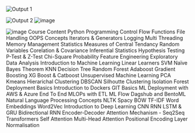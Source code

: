 



![Output  1](https://github.com/user-attachments/assets/29baf586-3423-44f6-b144-f070de3f541f)

![Output 2](https://github.com/user-attachments/assets/08c61c24-01e0-4868-979e-f3660e9e1fd7)
![image](https://github.com/user-attachments/assets/91365b34-9684-4da6-b320-6c32a097f9e4)


![image](https://github.com/user-attachments/assets/c2500904-831b-4845-a3f0-758279560b94)
Course Content
Python Programming 
Control Flow
Functions
File Handling
OOPS Concepts
Iterators & Generators
Logging
Multi Threading 
Memory Management
Statistics
Measures of Central Tendancy
Random Variables
Corelation & Covariance
Inferential Statistics
Hypothesis Testing
P-Test & Z-Test
Chi-Square
Probability 
Feature Engineering
Exploratory Data Analysis
Introduction to Machine Learning
Linear Learners
SVM
Naïve Bayes Theorem
KNN
Decision Tree
Random Forest
Adaboost
Gradient Boosting
XG Boost & Catboost
Unsupervised Machine Learning
PCA
Kmeans
Hierarichal Clustering
DBSCAN
Silhoutte Clustering
Isolation Forest
Deployment Basics
Introduction to Dockers
GIT Basics
ML Deployment with AWS & Azure
End To End MLOPs with ETL
ML Flow Dagshub and BentoML
Natural Language Processing Concepts
NLTK
Spacy
BOW
TF-IDF
Word Embeddings
Word2Vec
Introduction to Deep Learning
CNN
RNN
LSTM & GRU
Bidirectional RNN
Encoder-Decoder 
Attention Mechanism - Seq2Seq
Transformers
Self Attention
Multi-Head Attention
Positional Encoding
Layer Normalisation
